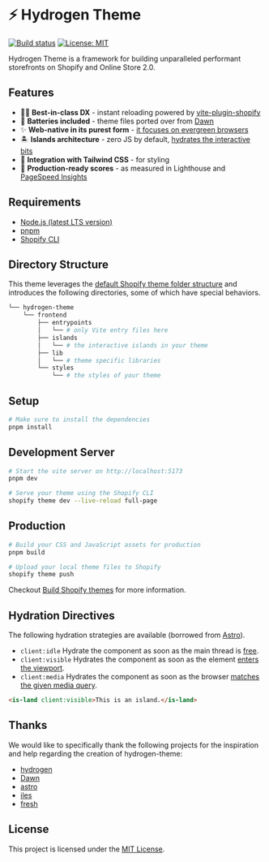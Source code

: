 # ⚡️ Hydrogen Theme

[![Build status](https://github.com/montalvomiguelo/hydrogen-theme/actions/workflows/ci.yml/badge.svg?branch=main)](https://github.com/montalvomiguelo/hydrogen-theme/actions/workflows/ci.yml?query=branch%3Amain)
[![License: MIT](https://img.shields.io/badge/License-MIT-green.svg)](https://github.com/montalvomiguelo/hydrogen-theme/blob/main/LICENSE.md)

Hydrogen Theme is a framework for building unparalleled performant storefronts on Shopify and Online Store 2.0. 

## Features

* 👨‍💻 __Best-in-class DX__ - instant reloading powered by [vite-plugin-shopify](https://github.com/barrel/barrel-shopify/tree/main/packages/vite-plugin-shopify)
* 🔋 __Batteries included__ - theme files ported over from [Dawn](https://github.com/Shopify/dawn)
* ✨ __Web-native in its purest form__ - [it focuses on evergreen browsers](https://github.com/Shopify/dawn/blob/main/.github/CONTRIBUTING.md#web-native-in-its-purest-form)
* 🏝 __Islands architecture__ - zero JS by default, [hydrates the interactive bits](https://www.patterns.dev/posts/islands-architecture/)
* 💄 __Integration with Tailwind CSS__ - for styling
* 🚀 __Production-ready scores__ - as measured in Lighthouse and [PageSpeed Insights](https://pagespeed.web.dev/report?url=https%3A%2F%2Fmontalvomiguelo.myshopify.com%2F)


## Requirements

* [Node.js (latest LTS version)](https://nodejs.org/en/)
* [pnpm](https://pnpm.io/)
* [Shopify CLI](https://shopify.dev/themes/tools/cli)

## Directory Structure

This theme leverages the [default Shopify theme folder structure](https://shopify.dev/themes/tools/github#repository-structure) and introduces the following directories, some of which have special behaviors.
```bash
└── hydrogen-theme
    └── frontend
        ├── entrypoints
        │   └── # only Vite entry files here
        ├── islands
        │   └── # the interactive islands in your theme
        ├── lib
        │   └── # theme specific libraries
        └── styles
            └── # the styles of your theme
```

## Setup

```bash
# Make sure to install the dependencies
pnpm install
```

## Development Server

```bash
# Start the vite server on http://localhost:5173
pnpm dev
```
```bash
# Serve your theme using the Shopify CLI
shopify theme dev --live-reload full-page
```

## Production

```bash
# Build your CSS and JavaScript assets for production
pnpm build
```

```bash
# Upload your local theme files to Shopify
shopify theme push
```

Checkout [Build Shopify themes](https://shopify.dev/themes) for more information.


## Hydration Directives

The following hydration strategies are available (borrowed from [Astro](https://docs.astro.build/en/concepts/islands/)).

* `client:idle` Hydrate the component as soon as the main thread is [free](https://developer.mozilla.org/en-US/docs/Web/API/Window/requestIdleCallback).
* `client:visible` Hydrates the component as soon as the element [enters the viewport](https://developer.mozilla.org/en-US/docs/Web/API/Intersection_Observer_API).
* `client:media` Hydrates the component as soon as the browser [matches the given media query](https://developer.mozilla.org/en-US/docs/Web/API/Window/matchMedia).


```html
<is-land client:visible>This is an island.</is-land>
```

## Thanks

We would like to specifically thank the following projects for the inspiration and help regarding the creation of hydrogen-theme:

* [hydrogen](https://github.com/Shopify/hydrogen)
* [Dawn](https://github.com/Shopify/dawn)
* [astro](https://github.com/withastro/astro)
* [iles](https://github.com/ElMassimo/iles)
* [fresh](https://github.com/denoland/fresh)

## License

This project is licensed under the [MIT License](https://github.com/montalvomiguelo/hydrogen-theme/blob/main/LICENSE.md).


